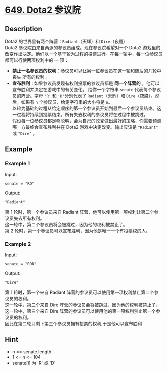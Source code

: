 # [649. Dota2 参议院](https://leetcode.cn/problems/dota2-senate/)  
## Description
Dota2 的世界里有两个阵营：`Radiant`（天辉）和 `Dire`（夜魇）  
Dota2 参议院由来自两派的参议员组成。现在参议院希望对一个 Dota2 游戏里的改变作出决定。他们以一个基于轮为过程的投票进行。在每一轮中，每一位参议员都可以行使两项权利中的 一 项：  
- **禁止一名参议员的权利**：参议员可以让另一位参议员在这一轮和随后的几轮中丧失 所有的权利 。
- **宣布胜利**：如果参议员发现有权利投票的参议员都是 **同一个阵营的** ，他可以宣布胜利并决定在游戏中的有关变化。
给你一个字符串 `senate` 代表每个参议员的阵营。字母 `'R'` 和 `'D'`分别代表了 `Radiant`（天辉）和 `Dire`（夜魇）。然后，如果有 `n` 个参议员，给定字符串的大小将是 `n`。  
以轮为基础的过程从给定顺序的第一个参议员开始到最后一个参议员结束。这一过程将持续到投票结束。所有失去权利的参议员将在过程中被跳过。  
假设每一位参议员都足够聪明，会为自己的政党做出最好的策略，你需要预测哪一方最终会宣布胜利并在 Dota2 游戏中决定改变。输出应该是 `"Radiant"` 或 `"Dire"` 。
## Example
### Example 1
Input:  
```
senate = "RD"
```
Output:
```
"Radiant"
```
第 1 轮时，第一个参议员来自 Radiant 阵营，他可以使用第一项权利让第二个参议员失去所有权利。  
这一轮中，第二个参议员将会被跳过，因为他的权利被禁止了。  
第 2 轮时，第一个参议员可以宣布胜利，因为他是唯一一个有投票权的人。  
### Example 2
Input:  
```
senate = "RDD"
```
Output:
```
"Dire"
```
第 1 轮时，第一个来自 Radiant 阵营的参议员可以使用第一项权利禁止第二个参议员的权利。  
这一轮中，第二个来自 Dire 阵营的参议员会将被跳过，因为他的权利被禁止了。  
这一轮中，第三个来自 Dire 阵营的参议员可以使用他的第一项权利禁止第一个参议员的权利。  
因此在第二轮只剩下第三个参议员拥有投票的权利,于是他可以宣布胜利  
## Hint
- n == senate.length
- 1 <= n <= 104
- senate[i] 为 'R' 或 'D'

